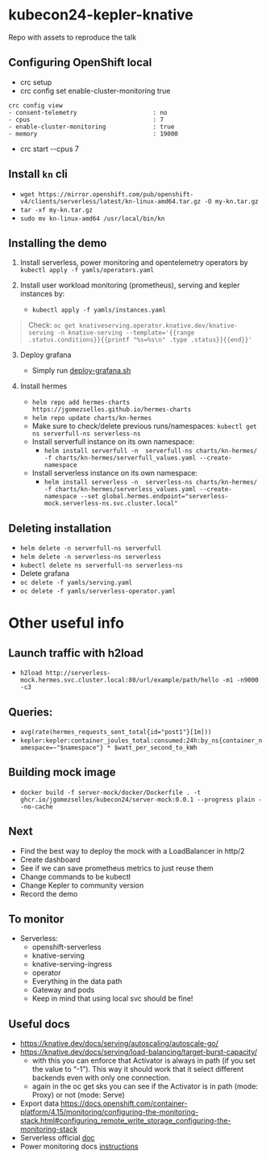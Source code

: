 # kubecon24-kepler-knative
Repo with assets to reproduce the talk

## Configuring OpenShift local
* crc setup
* crc config set enable-cluster-monitoring true

```
crc config view
- consent-telemetry                     : no
- cpus                                  : 7
- enable-cluster-monitoring             : true
- memory                                : 19000

```

* crc start --cpus 7

## Install `kn` cli
   *  `wget https://mirror.openshift.com/pub/openshift-v4/clients/serverless/latest/kn-linux-amd64.tar.gz -O my-kn.tar.gz`
   *  `tar -xf my-kn.tar.gz`
   *  `sudo mv kn-linux-amd64 /usr/local/bin/kn`

## Installing the demo
1. Install serverless, power monitoring and opentelemetry operators by  `kubectl apply -f yamls/operators.yaml`

2. Install user workload monitoring (prometheus), serving and kepler instances by:
   * `kubectl apply -f yamls/instances.yaml`

> Check: `oc get knativeserving.operator.knative.dev/knative-serving -n knative-serving --template='{{range .status.conditions}}{{printf "%s=%s\n" .type .status}}{{end}}'`

3. Deploy grafana
   * Simply run [deploy-grafana.sh](https://github.com/sustainable-computing-io/kepler-operator/blob/v1alpha1/hack/dashboard/openshift/deploy-grafana.sh)

4. Install hermes
   * `helm repo add hermes-charts https://jgomezselles.github.io/hermes-charts`
   * `helm repo update charts/kn-hermes`
   * Make sure to check/delete previous runs/namespaces: `kubectl get ns serverfull-ns serverless-ns`
   * Install serverfull instance on its own namespace:
     * `helm install serverfull -n  serverfull-ns charts/kn-hermes/ -f charts/kn-hermes/serverfull_values.yaml --create-namespace`
   * Install serverless instance on its own namespace:
     * `helm install serverless -n  serverless-ns charts/kn-hermes/ -f charts/kn-hermes/serverless_values.yaml --create-namespace --set global.hermes.endpoint="serverless-mock.serverless-ns.svc.cluster.local"`

## Deleting installation
* `helm delete -n serverfull-ns serverfull`
* `helm delete -n serverless-ns serverless`
* `kubectl delete ns serverfull-ns serverless-ns`
* Delete grafana
* `oc delete -f yamls/serving.yaml`
* `oc delete -f yamls/serverless-operator.yaml`

# Other useful info

## Launch traffic with h2load
  * `h2load http://serverless-mock.hermes.svc.cluster.local:80/url/example/path/hello -m1 -n9000 -c3`

## Queries:
   * `avg(rate(hermes_requests_sent_total{id="post1"}[1m]))`
   * `kepler:kepler:container_joules_total:consumed:24h:by_ns{container_namespace=~"$namespace"} * $watt_per_second_to_kWh`

## Building mock image
   * `docker build -f server-mock/docker/Dockerfile . -t ghcr.io/jgomezselles/kubecon24/server-mock:0.0.1 --progress plain --no-cache`

## Next
* Find the best way to deploy the mock with a LoadBalancer in http/2
* Create dashboard
* See if we can save prometheus metrics to just reuse them
* Change commands to be kubectl
* Change Kepler to community version
* Record the demo

## To monitor
* Serverless:
  * openshift-serverless
  * knative-serving
  * knative-serving-ingress
  * operator
  * Everything in the data path
  * Gateway and pods
  * Keep in mind that using local svc should be fine!

## Useful docs
* https://knative.dev/docs/serving/autoscaling/autoscale-go/ 
* https://knative.dev/docs/serving/load-balancing/target-burst-capacity/ 
  * with this you can enforce that Activator is always in path (if you set the value to “-1”). This way it should work that it select different backends even with only one connection.
  * again in the oc get sks you can see if the Activator is in path (mode: Proxy) or not (mode: Serve)
* Export data https://docs.openshift.com/container-platform/4.15/monitoring/configuring-the-monitoring-stack.html#configuring_remote_write_storage_configuring-the-monitoring-stack 
*  Serverless official [doc](https://docs.openshift.com/serverless/1.31/install/install-serverless-operator.html)
*  Power monitoring docs [instructions](https://docs.openshift.com/container-platform/4.14/observability/power_monitoring/installing-power-monitoring.html)